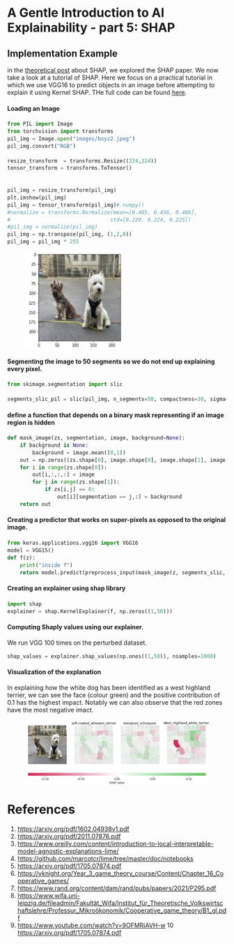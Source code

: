# A Gentle Introduction to AI Explainability - part 5: SHAP

## Implementation Example
in the [theoretical post](06-shape.md) about SHAP, we explored the SHAP paper. We now take a look at a tutorial of SHAP. Here we focus on a practical tutorial in which we use VGG16 to predict objects in an image before attempting to explain it using Kernel SHAP. THe full code can be found [here](08-shap-example.md).

#### Loading an Image

```python
from PIL import Image
from torchvision import transforms
pil_img = Image.open("images/boyz2.jpeg")
pil_img.convert("RGB")

resize_transform  = transforms.Resize((224,224))
tensor_transform = transforms.ToTensor()


pil_img = resize_transform(pil_img)
plt.imshow(pil_img)
pil_img = tensor_transform(pil_img)#.numpy()
#normalize = transforms.Normalize(mean=[0.485, 0.456, 0.406],
#                                std=[0.229, 0.224, 0.225])  
#pil_img = normalize(pil_img)
pil_img = np.transpose(pil_img, (1,2,0))
pil_img = pil_img * 255
```

<figure>
    <img img align="center"  width="224" height="224" src='images/boyzplt.png''>
    <figcaption>
    </figcaption>
</figure>

#### Segmenting the image to 50 segments so we do not end up explaining every pixel.
```python
from skimage.segmentation import slic

segments_slic_pil = slic(pil_img, n_segments=50, compactness=30, sigma=3)
```

#### define a function that depends on a binary mask representing if an image region is hidden

```python
def mask_image(zs, segmentation, image, background=None):
    if background is None:
        background = image.mean((0,1))
    out = np.zeros((zs.shape[0], image.shape[0], image.shape[1], image.shape[2]))
    for i in range(zs.shape[0]):
        out[i,:,:,:] = image
        for j in range(zs.shape[1]):
            if zs[i,j] == 0:
                out[i][segmentation == j,:] = background
    return out
```

#### Creating a predictor that works on super-pixels as opposed to the original image.

```python
from keras.applications.vgg16 import VGG16
model = VGG15()
def f(z):
    print("inside f")
    return model.predict(preprocess_input(mask_image(z, segments_slic, pil_img, 255)))
```

#### Creating an explainer using shap library
```python
import shap
explainer = shap.KernelExplainer(f, np.zeros((1,50)))
```

#### Computing Shaply values using our explainer. 
We run VGG 100 times on the perturbed dataset.
```python
shap_values = explainer.shap_values(np.ones((1,50)), nsamples=1000) 
```

#### Visualization of the explanation
In explaining how the white dog has been identified as a west highland terrier, we can see the face (colour green) and the positive contribution of 0.1 has the highest impact. Notably we can also observe that the red zones have the most negative imact.

<figure>
    <img img align="center"  " src='images/boyzexplained.png'>
    <figcaption>
    </figcaption>
</figure>


# References
1. https://arxiv.org/pdf/1602.04938v1.pdf
2. https://arxiv.org/pdf/2011.07876.pdf
3. https://www.oreilly.com/content/introduction-to-local-interpretable-model-agnostic-explanations-lime/
4. https://github.com/marcotcr/lime/tree/master/doc/notebooks
5. https://arxiv.org/pdf/1705.07874.pdf
6. https://vknight.org/Year_3_game_theory_course/Content/Chapter_16_Cooperative_games/
7. https://www.rand.org/content/dam/rand/pubs/papers/2021/P295.pdf
8. https://www.wifa.uni-leipzig.de/fileadmin/Fakultät_Wifa/Institut_für_Theoretische_Volkswirtschaftslehre/Professur_Mikroökonomik/Cooperative_game_theory/B1_gl.pdf
9. https://www.youtube.com/watch?v=9OFMRiAVH-w
10 https://arxiv.org/pdf/1705.07874.pdf



```python

```

